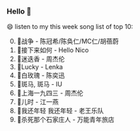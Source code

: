 

### Hello 👋

😄 listen to my this week song list of top 10:

0. 🌈战争 - 陈冠希/陈奂仁/MC仁/胡蓓蔚
1. 🌈接下来如何 - Hello Nico
2. 🌈迷迭香 - 周杰伦
3. 🌈Lucky - Lenka
4. 🌈白玫瑰 - 陈奕迅
5. 🌈斑马, 斑马 - IU
6. 🌈上海一九四三 - 周杰伦
7. 🌈儿时 - 江一燕
8. 🌈我还年轻 我还年轻 - 老王乐队
9. 🌈杀死那个石家庄人 - 万能青年旅店

